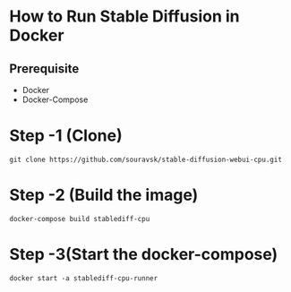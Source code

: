# How to Run Stable Diffusion in Docker

## Prerequisite
- Docker
- Docker-Compose

# Step -1 (Clone)

```
git clone https://github.com/souravsk/stable-diffusion-webui-cpu.git

```

# Step -2 (Build the image)

```
docker-compose build stablediff-cpu

```
# Step -3(Start the docker-compose)

```
docker start -a stablediff-cpu-runner
```